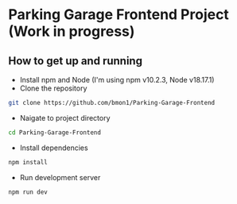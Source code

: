 # Parking Garage Frontend Project (Work in progress)

## How to get up and running

- Install npm and Node (I'm using npm v10.2.3, Node v18.17.1)
- Clone the repository

```sh
git clone https://github.com/bmon1/Parking-Garage-Frontend
```

- Naigate to project directory

```sh
cd Parking-Garage-Frontend
```

- Install dependencies

```sh
npm install
```

- Run development server

```sh
npm run dev
```
